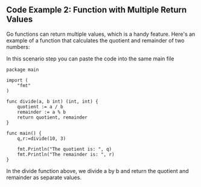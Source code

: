 
## Code Example 2: Function with Multiple Return Values

Go functions can return multiple values, which is a handy feature. Here's an example of a function that calculates the quotient and remainder of two numbers:

In this scenario step you can paste the code into the same main file

```
package main

import (
	"fmt"
)

func divide(a, b int) (int, int) {
    quotient := a / b
    remainder := a % b
    return quotient, remainder
}

func main() {
	q,r:=divide(10, 3)

	fmt.Println("The quotient is: ", q)
	fmt.Println("The remainder is: ", r)
}
```
In the divide function above, we divide a by b and return the quotient and remainder as separate values.

